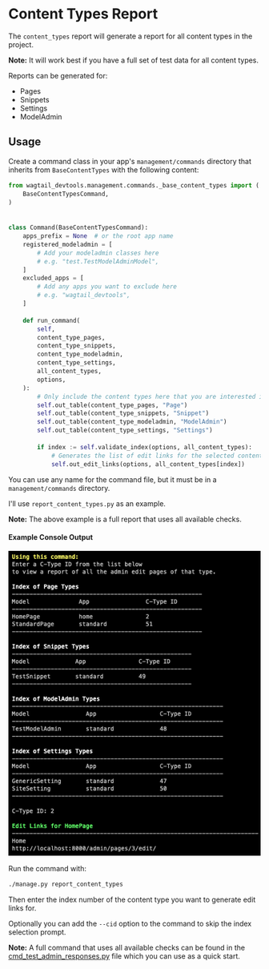 # Content Types Report

The `content_types` report will generate a report for all content types in the project.

**Note:** It will work best if you have a full set of test data for all content types.

Reports can be generated for:

- Pages
- Snippets
- Settings
- ModelAdmin

## Usage

Create a command class in your app's `management/commands` directory that inherits from `BaseContentTypes` with the following content:

```python
from wagtail_devtools.management.commands._base_content_types import (
    BaseContentTypesCommand,
)


class Command(BaseContentTypesCommand):
    apps_prefix = None  # or the root app name
    registered_modeladmin = [
        # Add your modeladmin classes here
        # e.g. "test.TestModelAdminModel",
    ]
    excluded_apps = [
        # Add any apps you want to exclude here
        # e.g. "wagtail_devtools",
    ]

    def run_command(
        self,
        content_type_pages,
        content_type_snippets,
        content_type_modeladmin,
        content_type_settings,
        all_content_types,
        options,
    ):
        # Only include the content types here that you are interested in.
        self.out_table(content_type_pages, "Page")
        self.out_table(content_type_snippets, "Snippet")
        self.out_table(content_type_modeladmin, "ModelAdmin")
        self.out_table(content_type_settings, "Settings")

        if index := self.validate_index(options, all_content_types):
            # Generates the list of edit links for the selected content type
            self.out_edit_links(options, all_content_types[index])
```

You can use any name for the command file, but it must be in a `management/commands` directory.

I'll use `report_content_types.py` as an example.

**Note:** The above example is a full report that uses all available checks.

#### Example Console Output

![Content Types Report](./assets/content_types.jpg)

Run the command with:

```bash
./manage.py report_content_types
```

Then enter the index number of the content type you want to generate edit links for.

Optionally you can add the `--cid` option to the command to skip the index selection prompt.

**Note:** A full command that uses all available checks can be found in the [cmd_test_admin_responses.py](../wagtail_devtools/test/management/commands/cmd_test_content_types.py) file which you can use as a quick start.
